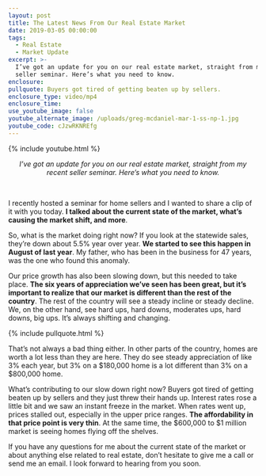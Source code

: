 ```yaml
---
layout: post
title: The Latest News From Our Real Estate Market
date: 2019-03-05 00:00:00
tags:
  - Real Estate
  - Market Update
excerpt: >-
  I’ve got an update for you on our real estate market, straight from my recent
  seller seminar. Here’s what you need to know.
enclosure:
pullquote: Buyers got tired of getting beaten up by sellers.
enclosure_type: video/mp4
enclosure_time:
use_youtube_image: false
youtube_alternate_image: /uploads/greg-mcdaniel-mar-1-ss-np-1.jpg
youtube_code: cJzwRKNREfg
---
```


{% include youtube.html %}

<center><em>I&rsquo;ve got an update for you on our real estate market, straight from my recent seller seminar. Here&rsquo;s what you need to know.</em></center>

&nbsp;

I recently hosted a seminar for home sellers and I wanted to share a clip of it with you today. **I talked about the current state of the market, what’s causing the market shift, and more**.

So, what is the market doing right now? If you look at the statewide sales, they’re down about 5.5% year over year. **We started to see this happen in August of last year**. My father, who has been in the business for 47 years, was the one who found this anomaly.

Our price growth has also been slowing down, but this needed to take place. **The six years of appreciation we’ve seen has been great, but it’s important to realize that our market is different than the rest of the country**. The rest of the country will see a steady incline or steady decline. We, on the other hand, see hard ups, hard downs, moderates ups, hard downs, big ups. It’s always shifting and changing.

{% include pullquote.html %}

That’s not always a bad thing either. In other parts of the country, homes are worth a lot less than they are here. They do see steady appreciation of like 3% each year, but 3% on a $180,000 home is a lot different than 3% on a $800,000 home.

What’s contributing to our slow down right now? Buyers got tired of getting beaten up by sellers and they just threw their hands up. Interest rates rose a little bit and we saw an instant freeze in the market. When rates went up, prices stalled out, especially in the upper price ranges. **The affordability in that price point is very thin**. At the same time, the $600,000 to $1 million market is seeing homes flying off the shelves.

If you have any questions for me about the current state of the market or about anything else related to real estate, don’t hesitate to give me a call or send me an email. I look forward to hearing from you soon.